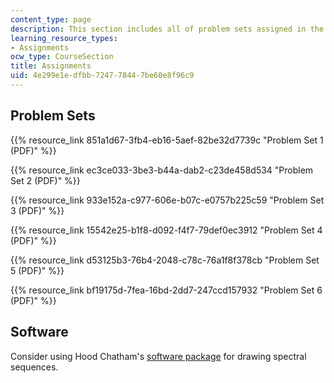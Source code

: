 ```yaml
---
content_type: page
description: This section includes all of problem sets assigned in the course.
learning_resource_types:
- Assignments
ocw_type: CourseSection
title: Assignments
uid: 4e299e1e-dfbb-7247-7844-7be60e8f96c9
---
```


Problem Sets
------------

{{% resource_link 851a1d67-3fb4-eb16-5aef-82be32d7739c "Problem Set 1 (PDF)" %}}

{{% resource_link ec3ce033-3be3-b44a-dab2-c23de458d534 "Problem Set 2 (PDF)" %}}

{{% resource_link 933e152a-c977-606e-b07c-e0757b225c59 "Problem Set 3 (PDF)" %}}

{{% resource_link 15542e25-b1f8-d092-f4f7-79def0ec3912 "Problem Set 4 (PDF)" %}}

{{% resource_link d53125b3-76b4-2048-c78c-76a1f8f378cb "Problem Set 5 (PDF)" %}}

{{% resource_link bf19175d-7fea-16bd-2dd7-247ccd157932 "Problem Set 6 (PDF)" %}}

Software
--------

Consider using Hood Chatham's [software package](https://github.com/hoodmane/sseqpages/blob/master/sseqpages.sty) for drawing spectral sequences.